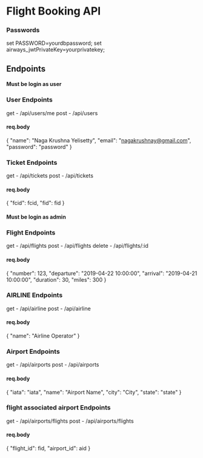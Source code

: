 # Flight Booking API

### Passwords

set PASSWORD=yourdbpassword;
set airways_jwtPrivateKey=yourprivatekey;

## Endpoints

#### Must be login as user

### User Endpoints
get - /api/users/me
post - /api/users

#### req.body
{
	"name": "Naga Krushna Yelisetty",
	"email": "nagakrushnay@gmail.com",
	"password": "password"
}

### Ticket Endpoints
get - /api/tickets
post - /api/tickets

#### req.body
{
"fcid": fcid,
"fid": fid
}

#### Must be login as admin

### Flight Endpoints
get - /api/flights
post - /api/flights
delete - /api/flights/:id

#### req.body
{
	"number": 123,
	"departure": "2019-04-22 10:00:00",
	"arrival": "2019-04-21 10:00:00",
	"duration": 30,
	"miles": 300
}

### AIRLINE Endpoints
get - /api/airline
post - /api/airline

#### req.body
{
	"name": "Airline Operator"
}

### Airport Endpoints
get - /api/airports
post - /api/airports

#### req.body
{
	"iata": "iata",
	"name": "Airport Name",
	"city": "City",
	"state": "state"
}

### flight associated airport Endpoints

get - /api/airports/flights
post - /api/airports/flights

#### req.body
{
	"flight_id": fid,
	"airport_id": aid
}


